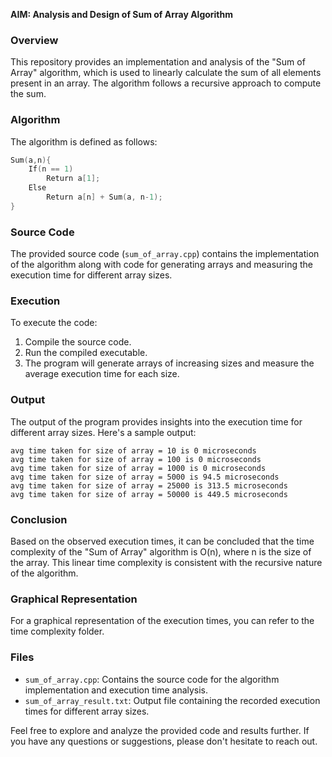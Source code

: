 **AIM: Analysis and Design of Sum of Array Algorithm**

### Overview
This repository provides an implementation and analysis of the "Sum of Array" algorithm, which is used to linearly calculate the sum of all elements present in an array. The algorithm follows a recursive approach to compute the sum.

### Algorithm
The algorithm is defined as follows:
```cpp
Sum(a,n){
    If(n == 1)
        Return a[1];
    Else
        Return a[n] + Sum(a, n-1);
}
```

### Source Code
The provided source code (`sum_of_array.cpp`) contains the implementation of the algorithm along with code for generating arrays and measuring the execution time for different array sizes.

### Execution
To execute the code:
1. Compile the source code.
2. Run the compiled executable.
3. The program will generate arrays of increasing sizes and measure the average execution time for each size.

### Output
The output of the program provides insights into the execution time for different array sizes. Here's a sample output:
```
avg time taken for size of array = 10 is 0 microseconds
avg time taken for size of array = 100 is 0 microseconds
avg time taken for size of array = 1000 is 0 microseconds
avg time taken for size of array = 5000 is 94.5 microseconds
avg time taken for size of array = 25000 is 313.5 microseconds
avg time taken for size of array = 50000 is 449.5 microseconds
```

### Conclusion
Based on the observed execution times, it can be concluded that the time complexity of the "Sum of Array" algorithm is O(n), where n is the size of the array. This linear time complexity is consistent with the recursive nature of the algorithm.

### Graphical Representation
For a graphical representation of the execution times, you can refer to the time complexity folder.

### Files
- `sum_of_array.cpp`: Contains the source code for the algorithm implementation and execution time analysis.
- `sum_of_array_result.txt`: Output file containing the recorded execution times for different array sizes.

Feel free to explore and analyze the provided code and results further. If you have any questions or suggestions, please don't hesitate to reach out.
